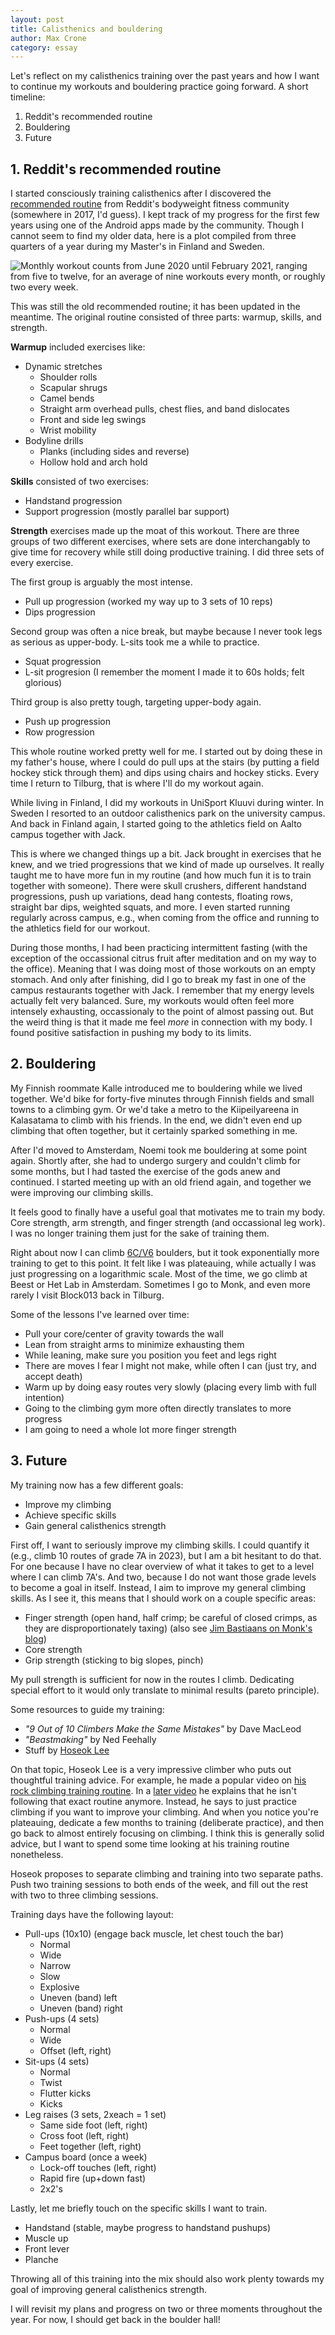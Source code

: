 ```yaml
---
layout: post
title: Calisthenics and bouldering
author: Max Crone
category: essay
---
```


Let's reflect on my calisthenics training over the past years and how I want to continue my workouts and bouldering practice going forward.
A short timeline:

1. Reddit's recommended routine
2. Bouldering
3. Future

## 1. Reddit's recommended routine

I started consciously training calisthenics after I discovered the [recommended routine](https://www.reddit.com/r/bodyweightfitness/wiki/kb/recommended_routine/) from Reddit's bodyweight fitness community (somewhere in 2017, I'd guess).
I kept track of my progress for the first few years using one of the Android apps made by the community.
Though I cannot seem to find my older data, here is a plot compiled from three quarters of a year during my Master's in Finland and Sweden.

![Monthly workout counts from June 2020 until February 2021, ranging from five to twelve, for an average of nine workouts every month, or roughly two every week.](/assets/img/2022-10-04-workout-counts.svg)

This was still the old recommended routine; it has been updated in the meantime.
The original routine consisted of three parts: warmup, skills, and strength.

**Warmup** included exercises like:
- Dynamic stretches
	- Shoulder rolls
	- Scapular shrugs
	- Camel bends
	- Straight arm overhead pulls, chest flies, and band dislocates
	- Front and side leg swings
	- Wrist mobility
- Bodyline drills
	- Planks (including sides and reverse)
	- Hollow hold and arch hold

**Skills** consisted of two exercises:
- Handstand progression
- Support progression (mostly parallel bar support)

**Strength** exercises made up the moat of this workout.
There are three groups of two different exercises, where sets are done interchangably to give time for recovery while still doing productive training.
I did three sets of every exercise.

The first group is arguably the most intense.
- Pull up progression (worked my way up to 3 sets of 10 reps)
- Dips progression

Second group was often a nice break, but maybe because I never took legs as serious as upper-body.
L-sits took me a while to practice.
- Squat progression
- L-sit progresion (I remember the moment I made it to 60s holds; felt glorious)

Third group is also pretty tough, targeting upper-body again.
- Push up progression
- Row progression

This whole routine worked pretty well for me.
I started out by doing these in my father's house, where I could do pull ups at the stairs (by putting a field hockey stick through them) and dips using chairs and hockey sticks.
Every time I return to Tilburg, that is where I'll do my workout again.

While living in Finland, I did my workouts in UniSport Kluuvi during winter.
In Sweden I resorted to an outdoor calisthenics park on the university campus.
And back in Finland again, I started going to the athletics field on Aalto campus together with Jack.

This is where we changed things up a bit.
Jack brought in exercises that he knew, and we tried progressions that we kind of made up ourselves.
It really taught me to have more fun in my routine (and how much fun it is to train together with someone).
There were skull crushers, different handstand progressions, push up variations, dead hang contests, floating rows, straight bar dips, weighted squats, and more.
I even started running regularly across campus, e.g., when coming from the office and running to the athletics field for our workout.

During those months, I had been practicing intermittent fasting (with the exception of the occassional citrus fruit after meditation and on my way to the office).
Meaning that I was doing most of those workouts on an empty stomach.
And only after finishing, did I go to break my fast in one of the campus restaurants together with Jack.
I remember that my energy levels actually felt very balanced.
Sure, my workouts would often feel more intensely exhausting, occassionaly to the point of almost passing out.
But the weird thing is that it made me feel *more* in connection with my body.
I found positive satisfaction in pushing my body to its limits.

## 2. Bouldering

My Finnish roommate Kalle introduced me to bouldering while we lived together.
We'd bike for forty-five minutes through Finnish fields and small towns to a climbing gym.
Or we'd take a metro to the Kiipeilyareena in Kalasatama to climb with his friends.
In the end, we didn't even end up climbing that often together, but it certainly sparked something in me.

After I'd moved to Amsterdam, Noemi took me bouldering at some point again.
Shortly after, she had to undergo surgery and couldn't climb for some months, but I had tasted the exercise of the gods anew and continued.
I started meeting up with an old friend again, and together we were improving our climbing skills.

It feels good to finally have a useful goal that motivates me to train my body.
Core strength, arm strength, and finger strength (and occassional leg work).
I was no longer training them just for the sake of training them.

Right about now I can climb [6C/V6](https://en.wikipedia.org/wiki/Grade_(bouldering)) boulders, but it took exponentially more training to get to this point.
It felt like I was plateauing, while actually I was just progressing on a logarithmic scale.
Most of the time, we go climb at Beest or Het Lab in Amsterdam.
Sometimes I go to Monk, and even more rarely I visit Block013 back in Tilburg.

Some of the lessons I've learned over time:
- Pull your core/center of gravity towards the wall
- Lean from straight arms to minimize exhausting them
- While leaning, make sure you position you feet and legs right
- There are moves I fear I might not make, while often I can (just try, and accept death)
- Warm up by doing easy routes very slowly (placing every limb with full intention)
- Going to the climbing gym more often directly translates to more progress
- I am going to need a whole lot more finger strength

## 3. Future

My training now has a few different goals:
- Improve my climbing
- Achieve specific skills
- Gain general calisthenics strength

First off, I want to seriously improve my climbing skills.
I could quantify it (e.g., climb 10 routes of grade 7A in 2023), but I am a bit hesitant to do that.
For one because I have no clear overview of what it takes to get to a level where I can climb 7A's.
And two, because I do not want those grade levels to become a goal in itself.
Instead, I aim to improve my general climbing skills.
As I see it, this means that I should work on a couple specific areas:
- Finger strength (open hand, half crimp; be careful of closed crimps, as they are disproportionately taxing) (also see [Jim Bastiaans on Monk's blog](https://monk.nl/blog/hangtraining-basics/))
- Core strength
- Grip strength (sticking to big slopes, pinch)

My pull strength is sufficient for now in the routes I climb.
Dedicating special effort to it would only translate to minimal results (pareto principle).

Some resources to guide my training:
- *"9 Out of 10 Climbers Make the Same Mistakes"* by Dave MacLeod
- *"Beastmaking"* by Ned Feehally
- Stuff by [Hoseok Lee](https://www.youtube.com/@hoseoklee93)

On that topic, Hoseok Lee is a very impressive climber who puts out thoughtful training advice.
For example, he made a popular video on [his rock climbing training routine](https://www.youtube.com/watch?v=IHHEKcfVIsg).
In a [later video](https://www.youtube.com/watch?v=WMxcv6WPq18) he explains that he isn't following that exact routine anymore.
Instead, he says to just practice climbing if you want to improve your climbing.
And when you notice you're plateauing, dedicate a few months to training (deliberate practice), and then go back to almost entirely focusing on climbing.
I think this is generally solid advice, but I want to spend some time looking at his training routine nonetheless.

Hoseok proposes to separate climbing and training into two separate paths.
Push two training sessions to both ends of the week, and fill out the rest with two to three climbing sessions.

Training days have the following layout:
- Pull-ups (10x10) (engage back muscle, let chest touch the bar)
	- Normal
	- Wide
	- Narrow
	- Slow
	- Explosive
	- Uneven (band) left
	- Uneven (band) right
- Push-ups (4 sets)
	- Normal
	- Wide
	- Offset (left, right)
- Sit-ups (4 sets)
	- Normal
	- Twist
	- Flutter kicks
	- Kicks
- Leg raises (3 sets, 2xeach = 1 set)
	- Same side foot (left, right)
	- Cross foot (left, right)
	- Feet together (left, right)
- Campus board (once a week)
	- Lock-off touches (left, right)
	- Rapid fire (up+down fast)
	- 2x2's

Lastly, let me briefly touch on the specific skills I want to train.
- Handstand (stable, maybe progress to handstand pushups)
- Muscle up
- Front lever
- Planche

Throwing all of this training into the mix should also work plenty towards my goal of improving general calisthenics strength.

I will revisit my plans and progress on two or three moments throughout the year.
For now, I should get back in the boulder hall!
